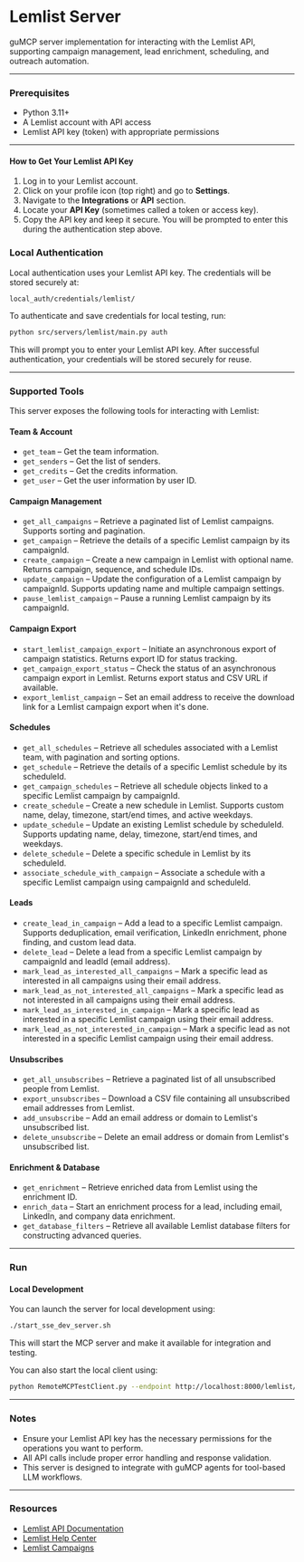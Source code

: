 # Lemlist Server

guMCP server implementation for interacting with the Lemlist API, supporting campaign management, lead enrichment, scheduling, and outreach automation.

---

### Prerequisites

- Python 3.11+
- A Lemlist account with API access
- Lemlist API key (token) with appropriate permissions

---

#### How to Get Your Lemlist API Key

1. Log in to your Lemlist account.
2. Click on your profile icon (top right) and go to **Settings**.
3. Navigate to the **Integrations** or **API** section.
4. Locate your **API Key** (sometimes called a token or access key).
5. Copy the API key and keep it secure. You will be prompted to enter this during the authentication step above.

### Local Authentication

Local authentication uses your Lemlist API key. The credentials will be stored securely at:

```
local_auth/credentials/lemlist/
```

To authenticate and save credentials for local testing, run:

```bash
python src/servers/lemlist/main.py auth
```

This will prompt you to enter your Lemlist API key. After successful authentication, your credentials will be stored securely for reuse.



---

### Supported Tools

This server exposes the following tools for interacting with Lemlist:

#### Team & Account

- `get_team` – Get the team information.
- `get_senders` – Get the list of senders.
- `get_credits` – Get the credits information.
- `get_user` – Get the user information by user ID.

#### Campaign Management

- `get_all_campaigns` – Retrieve a paginated list of Lemlist campaigns. Supports sorting and pagination.
- `get_campaign` – Retrieve the details of a specific Lemlist campaign by its campaignId.
- `create_campaign` – Create a new campaign in Lemlist with optional name. Returns campaign, sequence, and schedule IDs.
- `update_campaign` – Update the configuration of a Lemlist campaign by campaignId. Supports updating name and multiple campaign settings.
- `pause_lemlist_campaign` – Pause a running Lemlist campaign by its campaignId.

#### Campaign Export

- `start_lemlist_campaign_export` – Initiate an asynchronous export of campaign statistics. Returns export ID for status tracking.
- `get_campaign_export_status` – Check the status of an asynchronous campaign export in Lemlist. Returns export status and CSV URL if available.
- `export_lemlist_campaign` – Set an email address to receive the download link for a Lemlist campaign export when it's done.

#### Schedules

- `get_all_schedules` – Retrieve all schedules associated with a Lemlist team, with pagination and sorting options.
- `get_schedule` – Retrieve the details of a specific Lemlist schedule by its scheduleId.
- `get_campaign_schedules` – Retrieve all schedule objects linked to a specific Lemlist campaign by campaignId.
- `create_schedule` – Create a new schedule in Lemlist. Supports custom name, delay, timezone, start/end times, and active weekdays.
- `update_schedule` – Update an existing Lemlist schedule by scheduleId. Supports updating name, delay, timezone, start/end times, and weekdays.
- `delete_schedule` – Delete a specific schedule in Lemlist by its scheduleId.
- `associate_schedule_with_campaign` – Associate a schedule with a specific Lemlist campaign using campaignId and scheduleId.

#### Leads

- `create_lead_in_campaign` – Add a lead to a specific Lemlist campaign. Supports deduplication, email verification, LinkedIn enrichment, phone finding, and custom lead data.
- `delete_lead` – Delete a lead from a specific Lemlist campaign by campaignId and leadId (email address).
- `mark_lead_as_interested_all_campaigns` – Mark a specific lead as interested in all campaigns using their email address.
- `mark_lead_as_not_interested_all_campaigns` – Mark a specific lead as not interested in all campaigns using their email address.
- `mark_lead_as_interested_in_campaign` – Mark a specific lead as interested in a specific Lemlist campaign using their email address.
- `mark_lead_as_not_interested_in_campaign` – Mark a specific lead as not interested in a specific Lemlist campaign using their email address.

#### Unsubscribes

- `get_all_unsubscribes` – Retrieve a paginated list of all unsubscribed people from Lemlist.
- `export_unsubscribes` – Download a CSV file containing all unsubscribed email addresses from Lemlist.
- `add_unsubscribe` – Add an email address or domain to Lemlist's unsubscribed list.
- `delete_unsubscribe` – Delete an email address or domain from Lemlist's unsubscribed list.

#### Enrichment & Database

- `get_enrichment` – Retrieve enriched data from Lemlist using the enrichment ID.
- `enrich_data` – Start an enrichment process for a lead, including email, LinkedIn, and company data enrichment.
- `get_database_filters` – Retrieve all available Lemlist database filters for constructing advanced queries.

---

### Run

#### Local Development

You can launch the server for local development using:

```bash
./start_sse_dev_server.sh
```

This will start the MCP server and make it available for integration and testing.

You can also start the local client using:

```bash
python RemoteMCPTestClient.py --endpoint http://localhost:8000/lemlist/local
```

---

### Notes

- Ensure your Lemlist API key has the necessary permissions for the operations you want to perform.
- All API calls include proper error handling and response validation.
- This server is designed to integrate with guMCP agents for tool-based LLM workflows.

---

### Resources

- [Lemlist API Documentation](https://developer.lemlist.com/)
- [Lemlist Help Center](https://help.lemlist.com/)
- [Lemlist Campaigns](https://app.lemlist.com/campaigns)
